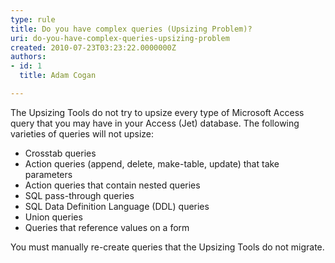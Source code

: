 ```yaml
---
type: rule
title: Do you have complex queries (Upsizing Problem)?
uri: do-you-have-complex-queries-upsizing-problem
created: 2010-07-23T03:23:22.0000000Z
authors:
- id: 1
  title: Adam Cogan

---
```


 The Upsizing Tools do not try to upsize every type of Microsoft Access query that you may have in your Access (Jet) database. The following varieties of queries will not upsize: <br> 
- Crosstab queries
- Action queries (append, delete, make-table, update) that take parameters
- Action queries that contain nested queries
- SQL pass-through queries
- SQL Data Definition Language (DDL) queries
- Union queries
- Queries that reference values on a form




You must manually re-create queries that the Upsizing Tools do not migrate.

